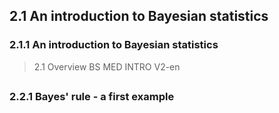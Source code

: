 ## 2.1 An introduction to Bayesian statistics   

### 2.1.1 An introduction to Bayesian statistics

> 2.1 Overview BS MED INTRO V2-en

## 

### 2.2.1 Bayes' rule - a first example